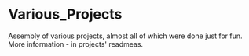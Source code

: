 # Various_Projects
Assembly of various projects, almost all of which were done just for fun.
More information - in projects' readmeas.
